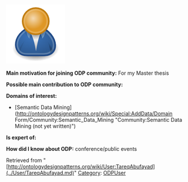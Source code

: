 [![Image:ODPUser.png](../images/a/a6/ODPUser.png)](../Image/ODPUser.png.md "Image:ODPUser.png")




  





__Main motivation for joining ODP community:__ For my Master thesis


__Possible main contribution to ODP community:__


__Domains of interest:__



* [Semantic Data Mining](http://ontologydesignpatterns.org/wiki/Special:AddData/Domain Form/Community:Semantic_Data_Mining "Community:Semantic Data Mining (not yet written)")


__Is expert of:__


  

__How did I know about ODP:__ conference/public events






Retrieved from "[http://ontologydesignpatterns.org/wiki/User:TareqAbufayad](../User/TareqAbufayad.md)"
 [Category](http://ontologydesignpatterns.org/wiki/Special:Categories "Special:Categories"): [ODPUser](../Category/ODPUser.md "Category:ODPUser")